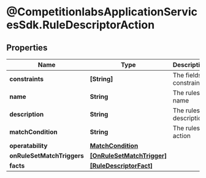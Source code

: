 # @CompetitionlabsApplicationServicesSdk.RuleDescriptorAction

## Properties

Name | Type | Description | Notes
------------ | ------------- | ------------- | -------------
**constraints** | **[String]** | The fields constraint | 
**name** | **String** | The rules name | 
**description** | **String** | The rules description | [optional] 
**matchCondition** | **String** | The rules action | [optional] 
**operatability** | [**MatchCondition**](MatchCondition.md) |  | 
**onRuleSetMatchTriggers** | [**[OnRuleSetMatchTrigger]**](OnRuleSetMatchTrigger.md) |  | [optional] 
**facts** | [**[RuleDescriptorFact]**](RuleDescriptorFact.md) |  | 


